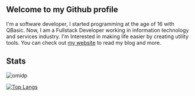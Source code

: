 ## Welcome to my Github profile

I'm a software developer, I started programming at the age of 16 with QBasic. Now, I am a Fullstack Developer working in information technology and services industry. I'm Interested in making life easier by creating utility tools. You can check out [my website](https://mshaeri.com) to read my blog and more.


## Stats
<p align=left> <img src=https://komarev.com/ghpvc/?username=birddevelper alt=omidp /> </p>

[![Top Langs](https://github-readme-stats.vercel.app/api/top-langs/?username=birddevelper&layout=compact)](https://github.com/birddevelper/github-readme-stats)
